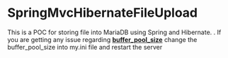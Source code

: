 # SpringMvcHibernateFileUpload


This is a POC for storing file into MariaDB using Spring and Hibernate. .
If you are getting any issue regarding <b><u>buffer_pool_size</u></b> change the buffer_pool_size into my.ini file and restart the server         
